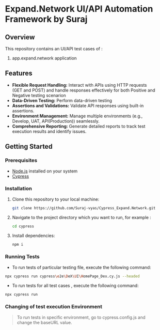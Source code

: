 # Expand.Network UI/API Automation Framework by Suraj

## Overview

This repository contains an UI/API test cases of :
1. app.expand.network application

## Features

- **Flexible Request Handling:** Interact with APIs using HTTP requests (GET and POST) and handle responses effectively for both Positive and Negative testing scenarion
- **Data-Driven Testing:** Perform data-driven testing
- **Assertions and Validations:** Validate API responses using built-in assertions.
- **Environment Management:** Manage multiple environments (e.g., Develop, UAT, API(Production)) seamlessly.
- **Comprehensive Reporting:** Generate detailed reports to track test execution results and identify issues.

## Getting Started

### Prerequisites

- [Node.js](https://nodejs.org/) installed on your system
- [Cypress](https://www.cypress.io/)

### Installation

1. Clone this repository to your local machine:

    ```bash
    git clone https://github.com/Suraj-vyas/Cypress_Expand.Network.git
    ```

2. Navigate to the project directory which you want to run, for example :

    ```bash
    cd cypress
    ```

3. Install dependencies:

     ```bash
    npm i
    ```

### Running Tests

* To run tests of particular testing file, execute the following command:

```bash
npx cypress run cypress\e2e\DeX\UI\HomePage_Dex.cy.js --headed
```

* To run tests for all test cases , execute the following command:

```bash
npx cypress run
```
### Changing of test execution Environment

> To run tests in specific environment, go to cypress.config.js and change the baseURL value.
